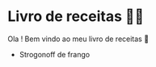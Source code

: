 # Livro de receitas :man_cook:	

Ola ! Bem vindo ao meu livro de receitas :wave: 		

- Strogonoff de frango

